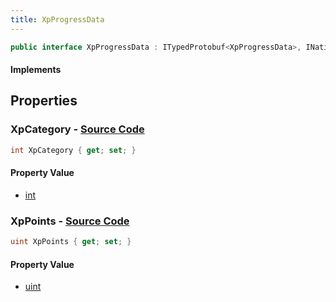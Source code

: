 ```yaml
---
title: XpProgressData
---
```


```csharp
public interface XpProgressData : ITypedProtobuf<XpProgressData>, INativeHandle
```

#### Implements

## Properties

### **XpCategory** - [Source Code](https://github.com/swiftly-solution/swiftlys2/blob/main/managed/src/SwiftlyS2.Generated/Protobufs/Interfaces/XpProgressData.cs#L16)

```csharp
int XpCategory { get; set; }
```

#### Property Value

- [int](https://learn.microsoft.com/dotnet/api/system.int32)

### **XpPoints** - [Source Code](https://github.com/swiftly-solution/swiftlys2/blob/main/managed/src/SwiftlyS2.Generated/Protobufs/Interfaces/XpProgressData.cs#L13)

```csharp
uint XpPoints { get; set; }
```

#### Property Value

- [uint](https://learn.microsoft.com/dotnet/api/system.uint32)


